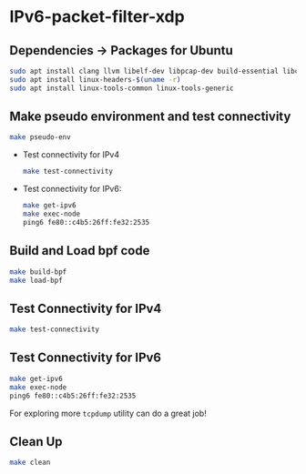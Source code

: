 # IPv6-packet-filter-xdp

## Dependencies -> Packages for Ubuntu
```bash
sudo apt install clang llvm libelf-dev libpcap-dev build-essential libc6-dev-i386
sudo apt install linux-headers-$(uname -r)
sudo apt install linux-tools-common linux-tools-generic
```

## Make pseudo environment and test connectivity

```bash
make pseudo-env
```
- Test connectivity for IPv4
    ```bash
    make test-connectivity
    ```
- Test connectivity for IPv6:
    ```bash
    make get-ipv6
    make exec-node
    ping6 fe80::c4b5:26ff:fe32:2535
    ```

## Build and Load bpf code
```bash
make build-bpf
make load-bpf
```

## Test Connectivity for IPv4
```bash
make test-connectivity
```

## Test Connectivity for IPv6
```bash
make get-ipv6
make exec-node
ping6 fe80::c4b5:26ff:fe32:2535
```

For exploring more `tcpdump` utility can do a great job!

## Clean Up
```bash
make clean
```